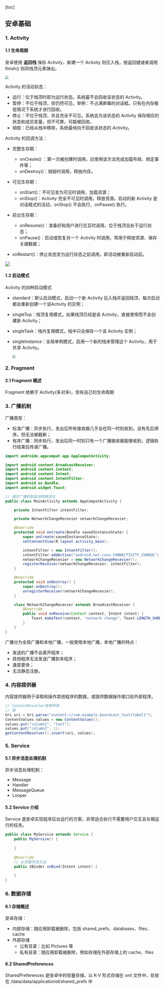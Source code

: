 [toc]

## 安卓基础

### 1. Activity

#### 1.1 生命周期

安卓使用 **返回栈** 保存 Activity，新建一个 Activity 则压入栈，按返回键或者调用 finish() 则将栈顶元素弹出。

<img src="img/返回栈示意图.jpg" style="zoom:70%">

Activity 的活动状态：

- 运行：位于栈顶时即为运行状态。系统最不会回收该状态的 Activity。
- 暂停：不位于栈顶，但仍然可见，举例：不占满屏幕的对话框。只有在内存极低情况下系统才进行回收。
- 停止：不位于栈顶，并且完全不可见。系统会为该状态的 Activity 保存相应的状态和成员变量，但不可靠，可能被回收。
- 销毁：已经从栈中移除，系统最倾向于回收该状态的 Activity。

Activity 的回调方法：

- 完整生存期：
  - onCreate() ：第一次被创建时调用，应使用该方法完成加载布局、绑定事件等；
  - onDestroy()：销毁时调用，释放内存。
- 可见生存期：
  - onStart()：不可见变为可见时调用，加载资源；
  - onStop()：Activity 完全不可见时调用，释放资源。启动的新 Activity 是对话框式的活动，onStop() 不会执行，onPause() 执行。
- 前台生存期：
  - onResume()：准备好和用户进行交互时调用，位于栈顶且处于运行状态；
  - onPause()：启动或恢复另一个 Activity 时调用，常用于释放资源、保存关键数据；

- onRestart()：停止状态变为运行状态之前调用，即活动被重新启动前。

![](img/Activity生命周期.jpg)

#### 1.2 启动模式

Activity 的四种启动模式

- standard：默认启动模式，启动一个新 Activity 后入栈并返回栈顶，每次启动都会重新创建一个该Activity 的实例；

- singleTop：栈顶复用模式，如果栈顶已经是该 Activity，直接使用而不会创建新 Activity；

- singleTask：栈内复用模式，栈中只会保存一个该 Activity 实例；

- singleInstance：全局单例模式，启用一个新的栈来管理这个 Activity，用于共享 Activity。

  <img src="img/singleInstance示意图.jpg" style="zoom:65%">

### 2. Fragment

#### 2.1 Fragment 概述

Fragment 依赖于 Activity(多对多)，但有自己的生命周期

 

### 3. 广播机制

广播类型：

- 标准广播：异步执行，发出后所有接收器几乎会在同一时刻收到，没有先后顺序。但无法被截断；
- 有序广播：同步执行，发出后同一时刻只有一个广播接收器能够收到，逻辑执行结束后传递广播。

``` java
import androidx.appcompat.app.AppCompatActivity;

import android.content.BroadcastReceiver;
import android.content.Context;
import android.content.Intent;
import android.content.IntentFilter;
import android.os.Bundle;
import android.widget.Toast;

// 通过广播机制监测网络变化
public class MainActivity extends AppCompatActivity {

    private IntentFilter intentFilter;

    private NetworkChangeRecevier networkChangeRecevier;

    @Override
    protected void onCreate(Bundle savedInstanceState) {
        super.onCreate(savedInstanceState);
        setContentView(R.layout.activity_main);

        intentFilter = new IntentFilter();
        intentFilter.addAction("android.net.conn.CONNECTIVITY_CHANGE");
        networkChangeRecevier = new NetworkChangeRecevier();
        registerReceiver(networkChangeRecevier, intentFilter);
    }

    @Override
    protected void onDestroy() {
        super.onDestroy();
        unregisterReceiver(networkChangeRecevier);
    }

    class NetworkChangeRecevier extends BroadcastReceiver {
        @Override
        public void onReceive(Context context, Intent intent) {
            Toast.makeText(context, "network change", Toast.LENGTH_SHORT).show();
        }
    }
}
```

广播分为全局广播和本地广播，一般使用本地广播，本地广播的特点：

- 发送的广播不会离开程序；
- 其他程序无法发送广播到本程序；
- 速度更快；
- 无法静态注册。



### 4. 内容提供器

内容提供器用于读取和操作其他程序的数据，或提供数据操作接口给外部程序。

``` java
// ContentResovler使用举例
// 增
Uri uri = Uri.parse("content://com.example.boardcast_test/tabel1");
ContentValues values = new ContentValues();       
values.put("column1", "text");    
values.put("column2", 1);
getContentResolver().insert(uri, values);
```



### 5. Service

#### 5.1 异步消息处理机制

异步消息处理机制：

- Message
- Handler
- MessageQueue
- Looper

#### 5.2 Service 介绍

Service 是安卓实现程序后台运行的方案，非常适合执行不需要用户交互且长期运行的任务。

```java
public class MyService extends Service {
    public MyService() {
        
    }
    
    @Override
    // 必须重写该方法
    public IBinder onBind(Intent intent) {
        
    }
}
```



### 6. 数据存储

#### 6.1 存储概述

安卓存储：

- 内部存储：随应用卸载被删除，包括 shared_prefs、databases、files、cache
- 外部存储
  - 公有目录：比如 Pictures 等
  - 私有目录：随应用卸载被删除，例如存储在外部存储上的 cache、files

#### 6.2 SharedPreferences

SharedPreferences 是安卓中的轻量存储，以 K-V 形式存储在 xml 文件中，存放在 /data/data/applicationid/shared_prefs 中



